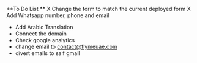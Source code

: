 **To Do List **
X Change the form to match the current deployed form
X Add Whatsapp number, phone and email 
- Add Arabic Translation 
- Connect the domain
- Check google analytics
- change email to contact@flymeuae.com
- divert emails to saif gmail
